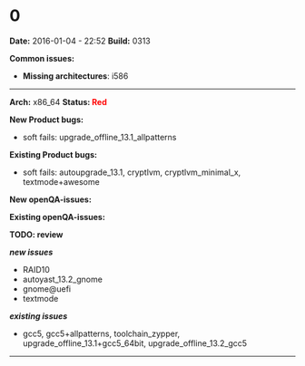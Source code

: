 # 0


**Date:** 2016-01-04 - 22:52
**Build:** 0313

**Common issues:**

 * **Missing architectures**: i586
<hr>

**Arch:** x86_64
**Status: <font color="red">Red</font>**

**New Product bugs:**


* soft fails: upgrade_offline_13.1_allpatterns


**Existing Product bugs:**


* soft fails: autoupgrade_13.1, cryptlvm, cryptlvm_minimal_x, textmode+awesome


**New openQA-issues:**



**Existing openQA-issues:**



**TODO: review**

***new issues***

* RAID10
* autoyast_13.2_gnome
* gnome@uefi
* textmode

***existing issues***

* gcc5, gcc5+allpatterns, toolchain_zypper, upgrade_offline_13.1+gcc5_64bit, upgrade_offline_13.2_gcc5


---
